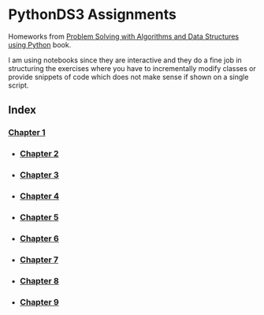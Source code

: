 # PythonDS3 Assignments
Homeworks from [Problem Solving with Algorithms and Data Structures using Python](https://runestone.academy/runestone/books/published/pythonds3/index.html) book.

I am using notebooks since they are interactive and they do a fine job in structuring the exercises where
you have to incrementally modify classes or provide snippets of code which does not make sense if 
shown on a single script.

## Index

 ### [Chapter 1](https://github.com/RiccardoMPesce/PythonDS3-Selected-Assignments/blob/main/chap1/)
* ### [Chapter 2](https://github.com/RiccardoMPesce/PythonDS3-Selected-Assignments/blob/main/chap2/)
* ### [Chapter 3](https://github.com/RiccardoMPesce/PythonDS3-Selected-Assignments/blob/main/chap3/)
* ### [Chapter 4](https://github.com/RiccardoMPesce/PythonDS3-Selected-Assignments/blob/main/chap4/)
* ### [Chapter 5](https://github.com/RiccardoMPesce/PythonDS3-Selected-Assignments/blob/main/chap5/)
* ### [Chapter 6](https://github.com/RiccardoMPesce/PythonDS3-Selected-Assignments/blob/main/chap6/)
* ### [Chapter 7](https://github.com/RiccardoMPesce/PythonDS3-Selected-Assignments/blob/main/chap7/)
* ### [Chapter 8](https://github.com/RiccardoMPesce/PythonDS3-Selected-Assignments/blob/main/chap8/)
* ### [Chapter 9](https://github.com/RiccardoMPesce/PythonDS3-Selected-Assignments/blob/main/chap9/)
